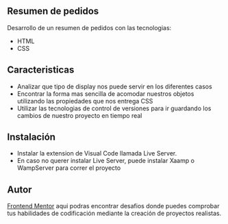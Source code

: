 ## Resumen de pedidos
Desarrollo de un resumen de pedidos con las tecnologias:
- HTML
- CSS

## Caracteristicas
- Analizar que tipo de display nos puede servir en los diferentes casos
- Encontrar la forma mas sencilla de acomodar nuestros objetos utilizando las propiedades que nos entrega CSS
- Utilizar las tecnologias de control de versiones para ir guardando los cambios de nuestro proyecto en tiempo real

## Instalación
-  Instalar la extension de Visual Code llamada Live Server.
-  En caso no querer instalar Live Server, puede instalar Xaamp o WampServer para correr el proyecto

## Autor
[Frontend Mentor](https://www.frontendmentor.io) aqui podras encontrar desafios donde puedes comprobar tus habilidades de codificación mediante la creación de proyectos realistas.

